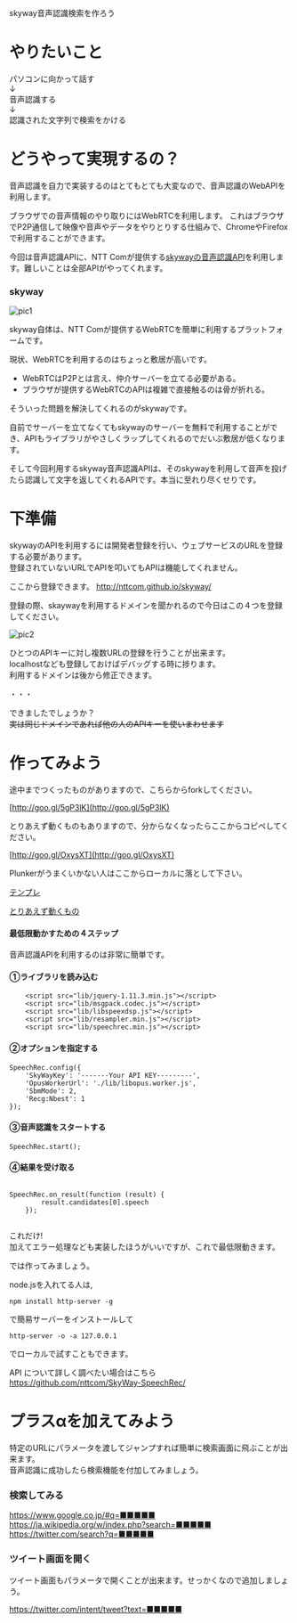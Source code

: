 skyway音声認識検索を作ろう

# やりたいこと

パソコンに向かって話す  
↓  
音声認識する  
↓  
認識された文字列で検索をかける  

# どうやって実現するの？

音声認識を自力で実装するのはとてもとても大変なので、音声認識のWebAPIを利用します。

ブラウザでの音声情報のやり取りにはWebRTCを利用します。
これはブラウザでP2P通信して映像や音声やデータをやりとりする仕組みで、ChromeやFirefoxで利用することができます。

今回は音声認識APIに、NTT Comが提供する[skywayの音声認識API](http://www.ntt.com/release/monthNEWS/detail/20150728.html)を利用します。難しいことは全部APIがやってくれます。

### skyway

![pic1](https://raw.githubusercontent.com/kurehajime/voicesearch/gh-pages/pic1.png)


skyway自体は、NTT Comが提供するWebRTCを簡単に利用するプラットフォームです。

現状、WebRTCを利用するのはちょっと敷居が高いです。

* WebRTCはP2Pとは言え、仲介サーバーを立てる必要がある。
* ブラウザが提供するWebRTCのAPIは複雑で直接触るのは骨が折れる。

そういった問題を解決してくれるのがskywayです。

自前でサーバーを立てなくてもskywayのサーバーを無料で利用することができ、APIもライブラリがやさしくラップしてくれるのでだいぶ敷居が低くなります。

そして今回利用するskyway音声認識APIは、そのskywayを利用して音声を投げたら認識して文字を返してくれるAPIです。本当に至れり尽くせりです。

# 下準備

skywayのAPIを利用するには開発者登録を行い、ウェブサービスのURLを登録する必要があります。  
登録されていないURLでAPIを叩いてもAPIは機能してくれません。

ここから登録できます。
http://nttcom.github.io/skyway/


登録の際、skaywayを利用するドメインを聞かれるので今日はこの４つを登録してください。

![pic2](https://raw.githubusercontent.com/kurehajime/voicesearch/gh-pages/pic2.png)

ひとつのAPIキーに対し複数URLの登録を行うことが出来ます。  
localhostなども登録しておけばデバッグする時に捗ります。  
利用するドメインは後から修正できます。  

・・・


できましたでしょうか？  
~~実は同じドメインであれば他の人のAPIキーを使いまわせます~~  

# 作ってみよう


途中までつくったものがありますので、こちらからforkしてください。

[http://goo.gl/5gP3lK](http://goo.gl/5gP3lK)

とりあえず動くものもありますので、分からなくなったらここからコピペしてください。

[http://goo.gl/OxysXT](http://goo.gl/OxysXT)

Plunkerがうまくいかない人はここからローカルに落として下さい。

[テンプレ](https://github.com/kurehajime/voicesearch/archive/template.zip)

[とりあえず動くもの](https://github.com/kurehajime/voicesearch/archive/gh-pages.zip)





#### 最低限動かすための４ステップ

音声認識APIを利用するのは非常に簡単です。

#### ①ライブラリを読み込む


```
    <script src="lib/jquery-1.11.3.min.js"></script>
    <script src="lib/msgpack.codec.js"></script>
    <script src="lib/libspeexdsp.js"></script>
    <script src="lib/resampler.min.js"></script>
    <script src="lib/speechrec.min.js"></script>
```

#### ②オプションを指定する

```
SpeechRec.config({
    'SkyWayKey': '-------Your API KEY---------',
    'OpusWorkerUrl': './lib/libopus.worker.js',
    'SbmMode': 2,
    'Recg:Nbest': 1
});

```

#### ③音声認識をスタートする


```
SpeechRec.start();

```

#### ④結果を受け取る

```

SpeechRec.on_result(function (result) {
        result.candidates[0].speech
    });
    
```

これだけ!  
加えてエラー処理なども実装したほうがいいですが、これで最低限動きます。


では作ってみましょう。

node.jsを入れてる人は,

```
npm install http-server -g
```

で簡易サーバーをインストールして

```
http-server -o -a 127.0.0.1
```

でローカルで試すこともできます。

API について詳しく調べたい場合はこちら
https://github.com/nttcom/SkyWay-SpeechRec/

# プラスαを加えてみよう

特定のURLにパラメータを渡してジャンプすれば簡単に検索画面に飛ぶことが出来ます。  
音声認識に成功したら検索機能を付加してみましょう。

### 検索してみる

https://www.google.co.jp/#q=■■■■■  
https://ja.wikipedia.org/w/index.php?search=■■■■■  
https://twitter.com/search?q=■■■■■  

### ツイート画面を開く

ツイート画面もパラメータで開くことが出来ます。せっかくなので追加しましょう。

https://twitter.com/intent/tweet?text=■■■■■
